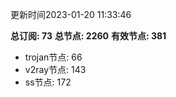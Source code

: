 更新时间2023-01-20 11:33:46

**总订阅: 73**
**总节点: 2260**
**有效节点: 381**
- trojan节点: 66
- v2ray节点: 143
- ss节点: 172
